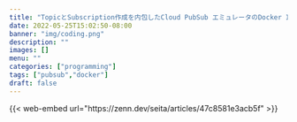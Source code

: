 ```yaml
---
title: "TopicとSubscription作成を内包したCloud PubSub エミュレータのDocker Imageを作る"
date: 2022-05-25T15:02:50-08:00
banner: "img/coding.png"
description: ""
images: []
menu: ""
categories: ["programming"]
tags: ["pubsub","docker"]
draft: false
---
```

<p></p>
{{< web-embed url="https://zenn.dev/seita/articles/47c8581e3acb5f" >}}

